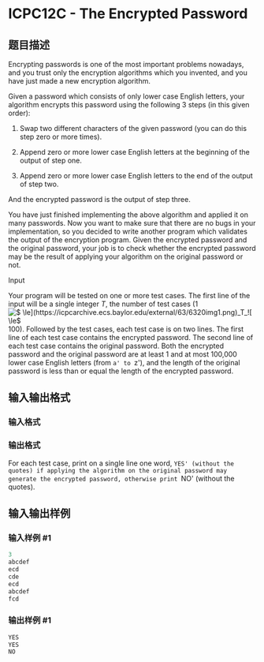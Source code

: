 # ICPC12C - The Encrypted Password

## 题目描述

Encrypting passwords is one of the most important problems nowadays, and you trust only the encryption algorithms which you invented, and you have just made a new encryption algorithm.

Given a password which consists of only lower case English letters, your algorithm encrypts this password using the following 3 steps (in this given order):

1. Swap two different characters of the given password (you can do this step zero or more times).

2. Append zero or more lower case English letters at the beginning of the output of step one.

3. Append zero or more lower case English letters to the end of the output of step two.

And the encrypted password is the output of step three.

You have just finished implementing the above algorithm and applied it on many passwords. Now you want to make sure that there are no bugs in your implementation, so you decided to write another program which validates the output of the encryption program. Given the encrypted password and the original password, your job is to check whether the encrypted password may be the result of applying your algorithm on the original password or not.

Input

Your program will be tested on one or more test cases. The first line of the input will be a single integer _T_, the number of test cases (1![$ \le$](https://icpcarchive.ecs.baylor.edu/external/63/6320img1.png)_T_![$ \le$](https://icpcarchive.ecs.baylor.edu/external/63/6320img1.png)100). Followed by the test cases, each test case is on two lines. The first line of each test case contains the encrypted password. The second line of each test case contains the original password. Both the encrypted password and the original password are at least 1 and at most 100,000 lower case English letters (from `a' to `z'), and the length of the original password is less than or equal the length of the encrypted password.

## 输入输出格式

### 输入格式

### 输出格式

For each test case, print on a single line one word, `YES' (without the quotes) if applying the algorithm on the original password may generate the encrypted password, otherwise print `NO' (without the quotes).

## 输入输出样例

### 输入样例 #1

```cpp
3
abcdef
ecd
cde
ecd
abcdef
fcd
```


### 输出样例 #1

```cpp
YES
YES
NO
```


